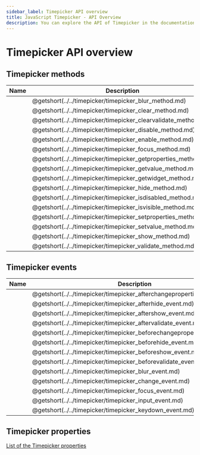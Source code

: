 ```yaml
---
sidebar_label: Timepicker API overview
title: JavaScript Timepicker - API Overview 
description: You can explore the API of Timepicker in the documentation of the DHTMLX JavaScript UI library. Browse developer guides and API reference, try out code examples and live demos, and download a free 30-day evaluation version of DHTMLX Suite 7.
---
```


# Timepicker API overview

## Timepicker methods

| Name                                                       | Description                                                       |
| --------------------------------------------------------- | ---------------------------------------------------------------- |
| [](../../timepicker/timepicker_blur_method.md)          | @getshort(../../timepicker/timepicker_blur_method.md)          |
| [](../../timepicker/timepicker_clear_method.md)         | @getshort(../../timepicker/timepicker_clear_method.md)         |
| [](../../timepicker/timepicker_clearvalidate_method.md) | @getshort(../../timepicker/timepicker_clearvalidate_method.md) |
| [](../../timepicker/timepicker_disable_method.md)       | @getshort(../../timepicker/timepicker_disable_method.md)       |
| [](../../timepicker/timepicker_enable_method.md)        | @getshort(../../timepicker/timepicker_enable_method.md)        |
| [](../../timepicker/timepicker_focus_method.md)         | @getshort(../../timepicker/timepicker_focus_method.md)         |
| [](../../timepicker/timepicker_getproperties_method.md) | @getshort(../../timepicker/timepicker_getproperties_method.md) |
| [](../../timepicker/timepicker_getvalue_method.md)      | @getshort(../../timepicker/timepicker_getvalue_method.md)      |
| [](../../timepicker/timepicker_getwidget_method.md)     | @getshort(../../timepicker/timepicker_getwidget_method.md)     |
| [](../../timepicker/timepicker_hide_method.md)          | @getshort(../../timepicker/timepicker_hide_method.md)          |
| [](../../timepicker/timepicker_isdisabled_method.md)    | @getshort(../../timepicker/timepicker_isdisabled_method.md)    |
| [](../../timepicker/timepicker_isvisible_method.md)     | @getshort(../../timepicker/timepicker_isvisible_method.md)     |
| [](../../timepicker/timepicker_setproperties_method.md) | @getshort(../../timepicker/timepicker_setproperties_method.md) |
| [](../../timepicker/timepicker_setvalue_method.md)      | @getshort(../../timepicker/timepicker_setvalue_method.md)      |
| [](../../timepicker/timepicker_show_method.md)          | @getshort(../../timepicker/timepicker_show_method.md)          |
| [](../../timepicker/timepicker_validate_method.md)      | @getshort(../../timepicker/timepicker_validate_method.md)      |

## Timepicker events

| Name                                                               | Description                                                               |
| ----------------------------------------------------------------- | ------------------------------------------------------------------------ |
| [](../../timepicker/timepicker_afterchangeproperties_event.md)  | @getshort(../../timepicker/timepicker_afterchangeproperties_event.md)  |
| [](../../timepicker/timepicker_afterhide_event.md)              | @getshort(../../timepicker/timepicker_afterhide_event.md)              |
| [](../../timepicker/timepicker_aftershow_event.md)              | @getshort(../../timepicker/timepicker_aftershow_event.md)              |
| [](../../timepicker/timepicker_aftervalidate_event.md)          | @getshort(../../timepicker/timepicker_aftervalidate_event.md)          |
| [](../../timepicker/timepicker_beforechangeproperties_event.md) | @getshort(../../timepicker/timepicker_beforechangeproperties_event.md) |
| [](../../timepicker/timepicker_beforehide_event.md)             | @getshort(../../timepicker/timepicker_beforehide_event.md)             |
| [](../../timepicker/timepicker_beforeshow_event.md)             | @getshort(../../timepicker/timepicker_beforeshow_event.md)             |
| [](../../timepicker/timepicker_beforevalidate_event.md)         | @getshort(../../timepicker/timepicker_beforevalidate_event.md)         |
| [](../../timepicker/timepicker_blur_event.md)                   | @getshort(../../timepicker/timepicker_blur_event.md)                   |
| [](../../timepicker/timepicker_change_event.md)                 | @getshort(../../timepicker/timepicker_change_event.md)                 |
| [](../../timepicker/timepicker_focus_event.md)                  | @getshort(../../timepicker/timepicker_focus_event.md)                  |
| [](../../timepicker/timepicker_input_event.md)                  | @getshort(../../timepicker/timepicker_input_event.md)                  |
| [](../../timepicker/timepicker_keydown_event.md)                | @getshort(../../timepicker/timepicker_keydown_event.md)                |

## Timepicker properties

[List of the Timepicker properties](form/api/timepicker/api_timepicker_properties.md)
